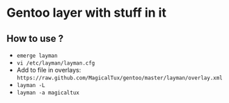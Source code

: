 # Gentoo layer with stuff in it

## How to use ?

* `emerge layman`
* `vi /etc/layman/layman.cfg`
* Add to file in overlays: `https://raw.github.com/MagicalTux/gentoo/master/layman/overlay.xml`
* `layman -L`
* `layman -a magicaltux`

